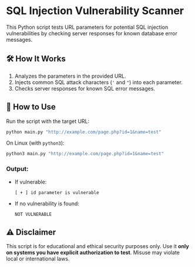 # SQL Injection Vulnerability Scanner

This Python script tests URL parameters for potential SQL injection vulnerabilities by checking server responses for known database error messages.


## 🛠️ How It Works

1. Analyzes the parameters in the provided URL.
2. Injects common SQL attack characters (`'` and `"`) into each parameter.
3. Checks server responses for known SQL error messages.


## 🚀 How to Use

   Run the script with the target URL:
   
   ```bash
   python main.py "http://example.com/page.php?id=1&name=test"
   ```
   On Linux (with `python3`):
   
   ```bash
   python3 main.py "http://example.com/page.php?id=1&name=test"
   ```

### Output:
- If vulnerable:
  
  ```
  [ + ] id parameter is vulnerable
  ```
- If no vulnerability is found:
  
  ```
  NOT VULNERABLE
  ```

## ⚠️ Disclaimer

This script is for educational and ethical security purposes only. Use it **only on systems you have explicit authorization to test**. Misuse may violate local or international laws.
